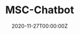 ---
title: MSC-Chatbot
summary: A dialogue robot made for our Microsoft Student Club.
tags:
- Natural Language Understanding
date: "2020-11-27T00:00:00Z"

# Optional external URL for project (replaces project detail page).
external_link: ""

image:
  caption: 
  focal_point: 

links:
url_code: ""
url_pdf: ""
url_slides: ""
url_video: ""

# Slides (optional).
#   Associate this project with Markdown slides.
#   Simply enter your slide deck's filename without extension.
#   E.g. `slides = "example-slides"` references `content/slides/example-slides.md`.
#   Otherwise, set `slides = ""`.
slides: ""
---